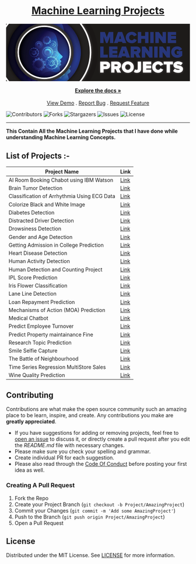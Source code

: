 <div Align="center"><h1> <a href="https://shsarv.github.io/Machine-Learning-Projects/">Machine Learning Projects </a></h1><img alt="GIF" src="01%20Start/resources/a.png"/></div>

<p align="center">
    <a href="https://github.com/shsarv/Machine-Learning-Projects"><strong>Explore the docs »</strong></a>
    <br/>
    <br/>
    <a href="https://github.com/shsarv/Machine-Learning-Projects">View Demo</a>
    .
    <a href="https://github.com/shsarv/Machine-Learning-Projects/issues">Report Bug</a>
    .
    <a href="https://github.com/shsarv/Machine-Learning-Projects/issues">Request Feature</a>
  </p>
</p>


![Contributors](https://img.shields.io/github/contributors/shsarv/Machine-Learning-Projects?color=dark-green) ![Forks](https://img.shields.io/github/forks/shsarv/Machine-Learning-Projects?style=social) ![Stargazers](https://img.shields.io/github/stars/shsarv/Machine-Learning-Projects?style=social) ![Issues](https://img.shields.io/github/issues/shsarv/Machine-Learning-Projects) ![License](https://img.shields.io/github/license/shsarv/Machine-Learning-Projects) 

------------------

**This Contain All the Machine Learning Projects that I have done while understanding Machine Learning Concepts.**


## List of Projects :-

| Project Name                                | Link                                                                                                                                 |
|---------------------------------------------|--------------------------------------------------------------------------------------------------------------------------------------|
| AI Room Booking Chabot using IBM Watson     | [Link](https://github.com/shsarv/Machine-Learning-Projects/tree/main/AI%20Room%20Booking%20Chatbot%20%5BIBM%20WATSON%5D)             |
| Brain Tumor Detection                       | [Link](https://github.com/shsarv/Machine-Learning-Projects/tree/main/BRAIN%20TUMOR%20DETECTION%20%5BEND%202%20END%5D)                |
| Classification of Arrhythmia Using ECG Data | [Link](https://github.com/shsarv/Machine-Learning-Projects/tree/main/Classification%20of%20Arrhythmia%20%5BECG%20DATA%5D)            |
| Colorize Black and White Image              | [Link](https://github.com/shsarv/Machine-Learning-Projects/tree/main/Colorize%20Black%20%26%20white%20images%20%5BOPEN%20CV%5D)      |
| Diabetes Detection                          | [Link](https://github.com/shsarv/Machine-Learning-Projects/tree/main/Diabetes%20Prediction%20%5BEND%202%20END%5D)                    |
| Distracted Driver Detection                 | [Link](https://github.com/shsarv/Machine-Learning-Projects/tree/main/Distracted%20Driver%20Detection)                                |
| Drowsiness Detection                        | [Link](https://github.com/shsarv/Machine-Learning-Projects/tree/main/Drowsiness%20detection%20%5BOPEN%20CV%5D)                       |
| Gender and Age Detection                    | [Link](https://github.com/shsarv/Machine-Learning-Projects/tree/main/Gender%20and%20age%20detection%20using%20deep%20learning)       |
| Getting Admission in College Prediction     | [Link](https://github.com/shsarv/Machine-Learning-Projects/tree/main/Getting%20Admission%20in%20College%20Prediction)                |
| Heart Disease Detection                     | [Link](https://github.com/shsarv/Machine-Learning-Projects/tree/main/Heart%20Disease%20Prediction%20%5BEND%202%20END%5D)             |
| Human Activity Detection                    | [Link](https://github.com/shsarv/Machine-Learning-Projects/tree/main/Human%20Activity%20Detection)                                   |
| Human Detection and Counting Project        | [Link](https://github.com/shsarv/Machine-Learning-Projects/tree/main/Human%20Detection%20%26%20Counting%20Project%20%5BOPEN%20CV%5D) |
| IPL Score Prediction                        | [Link](https://github.com/shsarv/Machine-Learning-Projects/tree/main/IPL%20Score%20Prediction)                                       |
| Iris Flower Classification                  | [Link](https://github.com/shsarv/Machine-Learning-Projects/tree/main/Iris%20Flower%20Classification)                                 |
| Lane Line Detection                         | [Link](https://github.com/shsarv/Machine-Learning-Projects/tree/main/Lane%20Line%20Detection%20%5BOPEN%20CV%5D)                      |
| Loan Repayment Prediction                   | [Link](https://github.com/shsarv/Machine-Learning-Projects/tree/main/Loan%20Repayment%20Prediction)                                  |
| Mechanisms of Action (MOA) Prediction       | [Link](https://github.com/shsarv/Machine-Learning-Projects/tree/main/Mechanisms%20Of%20Action%20(MoA)%20Prediction)                  |
| Medical Chatbot                             | [Link](https://github.com/shsarv/Machine-Learning-Projects/tree/main/Medical%20Chatbot%20%5BEND%202%20END%5D%20%5BNLP%5D)            |
| Predict Employee Turnover                   | [Link](https://github.com/shsarv/Machine-Learning-Projects/tree/main/Predict%20Employee%20Turnover%20with%20scikitlearn)             |
| Predict Property maintainance Fine          | [Link](https://github.com/shsarv/Machine-Learning-Projects/tree/main/Predicting%20Property%20Maintenance%20Fines)                    |
| Research Topic Prediction                   | [Link](https://github.com/shsarv/Machine-Learning-Projects/tree/main/Research%20topic%20Prediction)                                  |
| Smile Selfie Capture                        | [Link](https://github.com/shsarv/Machine-Learning-Projects/tree/main/Smile%20Selfie%20Capture%20Project%20%20%5BOPEN%20CV%5D)        |
| The Battle of Neighbourhood                 | [Link](https://github.com/shsarv/Machine-Learning-Projects/tree/main/The%20Battle%20of%20Neighborhoods%20-Coursera%20capstone)       |
| Time Series Regression MultiStore Sales     | [Link](https://github.com/shsarv/Machine-Learning-Projects/tree/main/TimeSeries%20Multi%20StoreSales%20prediction)                   |
| Wine Quality Prediction                     | [Link](https://github.com/shsarv/Machine-Learning-Projects/tree/main/Wine%20Quality%20prediction)                                    |


## Contributing

Contributions are what make the open source community such an amazing place to be learn, inspire, and create. Any contributions you make are **greatly appreciated**.
* If you have suggestions for adding or removing projects, feel free to [open an issue](https://github.com/shsarv/Machine-Learning-Projects/issues/new) to discuss it, or directly create a pull request after you edit the *README.md* file with necessary changes.
* Please make sure you check your spelling and grammar.
* Create individual PR for each suggestion.
* Please also read through the [Code Of Conduct](https://github.com/shsarv/Machine-Learning-Projects/blob/main/CODE_OF_CONDUCT.md) before posting your first idea as well.

### Creating A Pull Request

1. Fork the Repo
2. Create your Project Branch (`git checkout -b Project/AmazingProject`)
3. Commit your Changes (`git commit -m 'Add some AmazingProject'`)
4. Push to the Branch (`git push origin Project/AmazingProject`)
5. Open a Pull Request

## License

Distributed under the MIT License. See [LICENSE](https://github.com/smartluck1125/Machine-Learning-Projects/blob/main/LICENSE.md) for more information.
